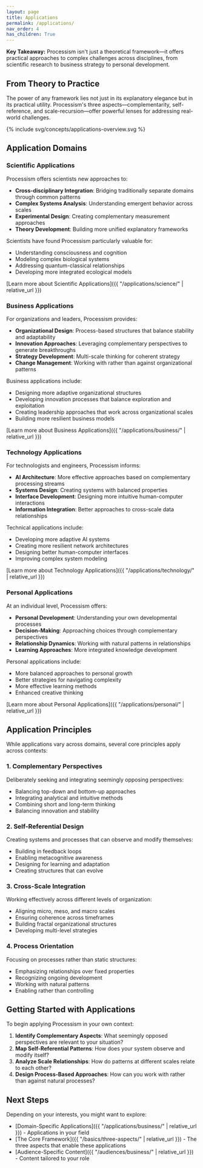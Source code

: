 ```yaml
---
layout: page
title: Applications
permalink: /applications/
nav_order: 4
has_children: True
---
```


**Key Takeaway:** Processism isn't just a theoretical framework—it offers practical approaches to complex challenges across disciplines, from scientific research to business strategy to personal development.

## From Theory to Practice

The power of any framework lies not just in its explanatory elegance but in its practical utility. Processism's three aspects—complementarity, self-reference, and scale-recursion—offer powerful lenses for addressing real-world challenges.

{% include svg/concepts/applications-overview.svg %}

## Application Domains

### Scientific Applications

Processism offers scientists new approaches to:

- **Cross-disciplinary Integration**: Bridging traditionally separate domains through common patterns
- **Complex Systems Analysis**: Understanding emergent behavior across scales
- **Experimental Design**: Creating complementary measurement approaches
- **Theory Development**: Building more unified explanatory frameworks

Scientists have found Processism particularly valuable for:
- Understanding consciousness and cognition
- Modeling complex biological systems
- Addressing quantum-classical relationships
- Developing more integrated ecological models

[Learn more about Scientific Applications]({{ "/applications/science/" | relative_url }})

### Business Applications

For organizations and leaders, Processism provides:

- **Organizational Design**: Process-based structures that balance stability and adaptability
- **Innovation Approaches**: Leveraging complementary perspectives to generate breakthroughs
- **Strategy Development**: Multi-scale thinking for coherent strategy
- **Change Management**: Working with rather than against organizational patterns

Business applications include:
- Designing more adaptive organizational structures
- Developing innovation processes that balance exploration and exploitation
- Creating leadership approaches that work across organizational scales
- Building more resilient business models

[Learn more about Business Applications]({{ "/applications/business/" | relative_url }})

### Technology Applications

For technologists and engineers, Processism informs:

- **AI Architecture**: More effective approaches based on complementary processing streams
- **Systems Design**: Creating systems with balanced properties
- **Interface Development**: Designing more intuitive human-computer interactions
- **Information Integration**: Better approaches to cross-scale data relationships

Technical applications include:
- Developing more adaptive AI systems
- Creating more resilient network architectures
- Designing better human-computer interfaces
- Improving complex system modeling

[Learn more about Technology Applications]({{ "/applications/technology/" | relative_url }})

### Personal Applications

At an individual level, Processism offers:

- **Personal Development**: Understanding your own developmental processes
- **Decision-Making**: Approaching choices through complementary perspectives
- **Relationship Dynamics**: Working with natural patterns in relationships
- **Learning Approaches**: More integrated knowledge development

Personal applications include:
- More balanced approaches to personal growth
- Better strategies for navigating complexity
- More effective learning methods
- Enhanced creative thinking

[Learn more about Personal Applications]({{ "/applications/personal/" | relative_url }})

## Application Principles

While applications vary across domains, several core principles apply across contexts:

### 1. Complementary Perspectives

Deliberately seeking and integrating seemingly opposing perspectives:
- Balancing top-down and bottom-up approaches
- Integrating analytical and intuitive methods
- Combining short and long-term thinking
- Balancing innovation and stability

### 2. Self-Referential Design

Creating systems and processes that can observe and modify themselves:
- Building in feedback loops
- Enabling metacognitive awareness
- Designing for learning and adaptation
- Creating structures that can evolve

### 3. Cross-Scale Integration

Working effectively across different levels of organization:
- Aligning micro, meso, and macro scales
- Ensuring coherence across timeframes
- Building fractal organizational structures
- Developing multi-level strategies

### 4. Process Orientation

Focusing on processes rather than static structures:
- Emphasizing relationships over fixed properties
- Recognizing ongoing development
- Working with natural patterns
- Enabling rather than controlling

## Getting Started with Applications

To begin applying Processism in your own context:

1. **Identify Complementary Aspects**: What seemingly opposed perspectives are relevant to your situation?
2. **Map Self-Referential Patterns**: How does your system observe and modify itself?
3. **Analyze Scale Relationships**: How do patterns at different scales relate to each other?
4. **Design Process-Based Approaches**: How can you work with rather than against natural processes?

## Next Steps

Depending on your interests, you might want to explore:

- [Domain-Specific Applications]({{ "/applications/business/" | relative_url }}) - Applications in your field
- [The Core Framework]({{ "/basics/three-aspects/" | relative_url }}) - The three aspects that enable these applications
- [Audience-Specific Content]({{ "/audiences/business/" | relative_url }}) - Content tailored to your role
